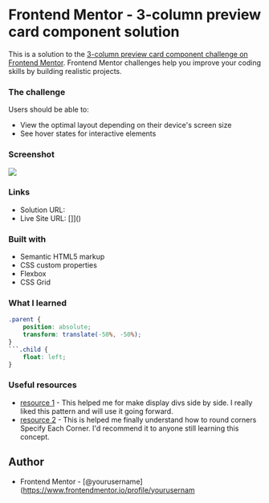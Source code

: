 # Frontend Mentor - 3-column preview card component solution

This is a solution to the [3-column preview card component challenge on Frontend Mentor](https://www.frontendmentor.io/challenges/3column-preview-card-component-pH92eAR2-). Frontend Mentor challenges help you improve your coding skills by building realistic projects. 


### The challenge

Users should be able to:

- View the optimal layout depending on their device's screen size
- See hover states for interactive elements

### Screenshot

![](screenshot_challenge.PNG)

### Links

- Solution URL: []()
- Live Site URL: []]()

### Built with

- Semantic HTML5 markup
- CSS custom properties
- Flexbox
- CSS Grid

### What I learned
```css
.parent {
    position: absolute;
    transform: translate(-50%, -50%);
}
```.child {
    float: left;
}
```

### Useful resources

- [resource 1](https://coder-coder.com/display-divs-side-by-side/) - This helped me for make display divs side by side. I really liked this pattern and will use it going forward.
- [resource 2](https://www.w3schools.com/css/css3_borders.asp) - This is helped me finally understand how to round corners Specify Each Corner. I'd recommend it to anyone still learning this concept.

## Author
- Frontend Mentor - [@yourusername](https://www.frontendmentor.io/profile/yourusernam
